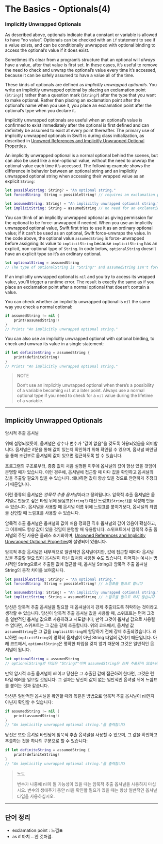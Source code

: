# The Basics - Optionals(4)

### Implicitly Unwrapped Optionals

As described above, optionals indicate that a constant or variable is allowed to have “no value”. Optionals can be checked with an `if` statement to see if a value exists, and can be conditionally unwrapped with optional binding to access the optional’s value if it does exist.

Sometimes it’s clear from a program’s structure that an optional will *always* have a value, after that value is first set. In these cases, it’s useful to remove the need to check and unwrap the optional’s value every time it’s accessed, because it can be safely assumed to have a value all of the time.

These kinds of optionals are defined as *implicitly unwrapped optionals*. You write an implicitly unwrapped optional by placing an exclamation point (`String!`) rather than a question mark (`String?`) after the type that you want to make optional. Rather than placing an exclamation point after the optional’s name when you use it, you place an exclamation point after the optional’s type when you declare it.

Implicitly unwrapped optionals are useful when an optional’s value is confirmed to exist immediately after the optional is first defined and can definitely be assumed to exist at every point thereafter. The primary use of implicitly unwrapped optionals in Swift is during class initialization, as described in [Unowned References and Implicitly Unwrapped Optional Properties](https://docs.swift.org/swift-book/LanguageGuide/AutomaticReferenceCounting.html#ID55).

An implicitly unwrapped optional is a normal optional behind the scenes, but can also be used like a non-optional value, without the need to unwrap the optional value each time it’s accessed. The following example shows the difference in behavior between an optional string and an implicitly unwrapped optional string when accessing their wrapped value as an explicit `String`:

``` swift
let possibleString: String? = "An optional string."
let forcedString: String = possibleString! // requires an exclamation point

let assumedString: String! = "An implicitly unwrapped optional string."
let implicitString: String = assumedString // no need for an exclamation point
```

You can think of an implicitly unwrapped optional as giving permission for the optional to be force-unwrapped if needed. When you use an implicitly unwrapped optional value, Swift first tries to use it as an ordinary optional value; if it can’t be used as an optional, Swift force-unwraps the value. In the code above, the optional value `assumedString` is force-unwrapped before assigning its value to `implicitString` because `implicitString` has an explicit, non-optional type of `String`. In code below, `optionalString` doesn’t have an explicit type so it’s an ordinary optional.

``` swift
let optionalString = assumedString
// The type of optionalString is "String?" and assumedString isn't force-unwrapped.
```

If an implicitly unwrapped optional is `nil` and you try to access its wrapped value, you’ll trigger a runtime error. The result is exactly the same as if you place an exclamation point after a normal optional that doesn’t contain a value.

You can check whether an implicitly unwrapped optional is `nil` the same way you check a normal optional:

``` swift
if assumedString != nil {
    print(assumedString!)
}
// Prints "An implicitly unwrapped optional string."
```

You can also use an implicitly unwrapped optional with optional binding, to check and unwrap its value in a single statement:

``` swift
if let definiteString = assumedString {
    print(definiteString)
}
// Prints "An implicitly unwrapped optional string."
```

> NOTE
>
> Don’t use an implicitly unwrapped optional when there’s a possibility of a variable becoming `nil` at a later point. Always use a normal optional type if you need to check for a `nil` value during the lifetime of a variable.



---



## Implicitly Unwrapped Optionals

암시적 추출 옵셔널

위에 설명되었듯이, 옵셔널은 상수나 변수가 "값이 없음"을 갖도록 허용되었음을 의미합니다. 옵셔널은 if문을 통해 값이 있는지 확인하기 위해 확인될 수 있으며, 옵셔널 바인딩을 통해 조건부로 옵셔널의 값이 있으면 접근하도록 할 수 있습니다.

프로그램의 구조로부터, 종종 값이 처음 설정된 이후에 옵셔널의 값이 항상 있을 것임이 분명할 때가 있습니다. 이런 경우에, 옵셔널에 접근할 때 마다 값을 확인하고 옵셔널의 값을 추출할 필요가 없을 수 있습니다. 왜냐하면 값이 항상 있을 것으로 안전하게 추정되기 때문입니다.

이런 종류의 옵셔널은 *암묵적 추출 옵셔널*이라고 정의됩니다. 암묵적 추출 옵셔널은 옵셔널로 만들고 싶은 타입 뒤에 물음표(`String?`) 대신 느낌표(`String!`)를 작성해 만들 수 있습니다. 옵셔널을 사용할 때 옵셔널 이름 뒤에 느낌표를 붙이기보다, 옵셔널의 타입을 선언할 때 느낌표를 사용할 수 있습니다.

암묵적 추출 옵셔널은 옵셔널의 값이 처음 정의된 직후 옵셔널의 값이 있음이 확실하고, 그 이후에도 항상 값이 있을 것임이 분명할 때 유용합니다. 스위프트에서 암묵적 추출 옵셔널의 주된 사용은 클래스 초기화이며, [Unowned References and Implicitly Unwrapped Optional Properties](https://docs.swift.org/swift-book/LanguageGuide/AutomaticReferenceCounting.html#ID55)에 설명되어 있습니다.

암묵적 추출 옵셔널은 내부적으로 일반적인 옵셔널이지만, 값에 접근할 때마다 옵셔널 값을 추출할 필요 없이 옵셔널이 아닌 값처럼 사용될 수도 있습니다. 이어지는 예시는 명시적인 String으로서 추출된 값에 접근할 때, 옵셔널 String과 암묵적 추출 옵셔널 String의 동작 차이를 보여줍니다.

``` swift
let possibleString: String? = "An optional string."
let forcedString: String = possibleString! // 느낌표를 필요로 합니다

let assumedString: String! = "An implicitly unwrapped optional string."
let implicitString: String = assumedString // 느낌표를 필요로 하지 않습니다
```

당신은 암묵적 추출 옵셔널을 필요할 때 옵셔널에게 강제 추출되도록 허락하는 것이라고 생각할 수 있습니다. 당신이 암묵적 추출 옵셔널 값을 사용할 때, 스위프트는 먼저 그것을 일반적인 옵셔널 값으로 사용하려고 시도합니다; 만약 그것이 옵셔널 값으로 사용될 수 없다면, 스위프트는 그 값을 강제 추출합니다. 위의 코드에서, 옵셔널 값 `assumedString`은 그 값을 `implicitString`에 할당하기 전에 강제 추출되었습니다. 왜냐하면 `implicitString`이 명확히 옵셔널이 아닌 String 타입의 값이기 때문입니다. 아래 코드에서, `optionalString`은 명확한 타입을 갖지 않기 때문에 그것은 일반적인 옵셔널이 됩니다.

``` swift
let optionalString = assumedString
// optionalString의 타입은 "String?"이며 assumedString은 강제 추출되지 않습니다.
```

만약 암시적 추출 옵셔널이 nil이고 당신은 그 추출된 값에 접근하려 한다면, 그것은 런타임 에러를 일으킬 것입니다. 그 결과는 당신이 값이 없는 일반적인 옵셔널 뒤에 느낌표를 붙이는 것과 같습니다.

당신은 일반적인 옵셔널을 확인할 때와 똑같은 방법으로 암묵적 추출 옵셔널이 nil인지 아닌지 확인할 수 있습니다:

``` swift
if assumedString != nil {
    print(assumedString!)
}
// "An implicitly unwrapped optional string."를 출력합니다
```

당신은 또한 옵셔널 바인딩에 암묵적 추출 옵셔널을 사용할 수 있으며, 그 값을 확인하고 추출하는 것을 하나의 구문으로 할 수 있습니다:

``` swift
if let definiteString = assumedString {
    print(definiteString)
}
// "An implicitly unwrapped optional string."를 출력합니다
```

> 노트
>
> 변수가 나중에 nil이 될 가능성이 있을 때는 암묵적 추출 옵셔널을 사용하지 마십시오. 변수의 생애주기 동안 nil을 확인할 필요가 있을 때는 항상 일반적인 옵셔널 타입을 사용하십시오.





---

## 단어 정리

- exclamation point : 느낌표
- as if 마치 ...인 것처럼.